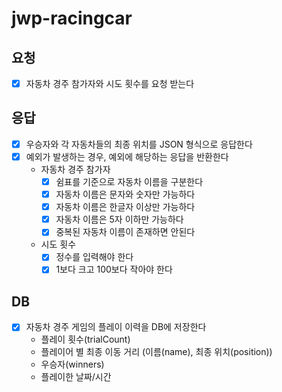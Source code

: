 # jwp-racingcar

## 요청

- [x] 자동차 경주 참가자와 시도 횟수를 요청 받는다

## 응답

- [x] 우승자와 각 자동차들의 최종 위치를 JSON 형식으로 응답한다
- [x] 예외가 발생하는 경우, 예외에 해당하는 응답을 반환한다
    - 자동차 경주 참가자
        - [x] 쉼표를 기준으로 자동차 이름을 구분한다
        - [x] 자동차 이름은 문자와 숫자만 가능하다
        - [x] 자동차 이름은 한글자 이상만 가능하다
        - [x] 자동차 이름은 5자 이하만 가능하다
        - [x] 중복된 자동차 이름이 존재하면 안된다
    - 시도 횟수
        - [x] 정수를 입력해야 한다
        - [x] 1보다 크고 100보다 작아야 한다

## DB

- [x] 자동차 경주 게임의 플레이 이력을 DB에 저장한다
    - 플레이 횟수(trialCount)
    - 플레이어 별 최종 이동 거리 (이름(name), 최종 위치(position))
    - 우승자(winners)
    - 플레이한 날짜/시간
